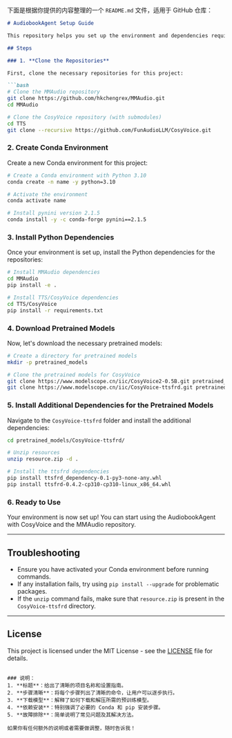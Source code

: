 下面是根据你提供的内容整理的一个 `README.md` 文件，适用于 GitHub 仓库：

````markdown
# AudiobookAgent Setup Guide

This repository helps you set up the environment and dependencies required for running the AudiobookAgent system, which involves cloning relevant repositories, setting up a Conda environment, and downloading pretrained models.

## Steps

### 1. **Clone the Repositories**

First, clone the necessary repositories for this project:

```bash
# Clone the MMAudio repository
git clone https://github.com/hkchengrex/MMAudio.git
cd MMAudio

# Clone the CosyVoice repository (with submodules)
cd TTS
git clone --recursive https://github.com/FunAudioLLM/CosyVoice.git
````

### 2. **Create Conda Environment**

Create a new Conda environment for this project:

```bash
# Create a Conda environment with Python 3.10
conda create -n name -y python=3.10

# Activate the environment
conda activate name

# Install pynini version 2.1.5
conda install -y -c conda-forge pynini==2.1.5
```

### 3. **Install Python Dependencies**

Once your environment is set up, install the Python dependencies for the repositories:

```bash
# Install MMAudio dependencies
cd MMAudio
pip install -e .

# Install TTS/CosyVoice dependencies
cd TTS/CosyVoice
pip install -r requirements.txt
```

### 4. **Download Pretrained Models**

Now, let's download the necessary pretrained models:

```bash
# Create a directory for pretrained models
mkdir -p pretrained_models

# Clone the pretrained models for CosyVoice
git clone https://www.modelscope.cn/iic/CosyVoice2-0.5B.git pretrained_models/CosyVoice2-0.5B
git clone https://www.modelscope.cn/iic/CosyVoice-ttsfrd.git pretrained_models/CosyVoice-ttsfrd
```

### 5. **Install Additional Dependencies for the Pretrained Models**

Navigate to the `CosyVoice-ttsfrd` folder and install the additional dependencies:

```bash
cd pretrained_models/CosyVoice-ttsfrd/

# Unzip resources
unzip resource.zip -d .

# Install the ttsfrd dependencies
pip install ttsfrd_dependency-0.1-py3-none-any.whl
pip install ttsfrd-0.4.2-cp310-cp310-linux_x86_64.whl
```

### 6. **Ready to Use**

Your environment is now set up! You can start using the AudiobookAgent with CosyVoice and the MMAudio repository.

---

## Troubleshooting

* Ensure you have activated your Conda environment before running commands.
* If any installation fails, try using `pip install --upgrade` for problematic packages.
* If the `unzip` command fails, make sure that `resource.zip` is present in the `CosyVoice-ttsfrd` directory.

---

## License

This project is licensed under the MIT License - see the [LICENSE](LICENSE) file for details.

```

### 说明：
1. **标题**：给出了清晰的项目名称和设置指南。
2. **步骤清晰**：将每个步骤列出了清晰的命令，让用户可以逐步执行。
3. **下载模型**：解释了如何下载和解压所需的预训练模型。
4. **依赖安装**：特别强调了必要的 Conda 和 pip 安装步骤。
5. **故障排除**：简单说明了常见问题及其解决方法。

如果你有任何额外的说明或者需要做调整，随时告诉我！
```

